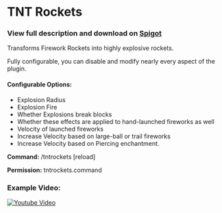# TNT Rockets

### View full description and download on [Spigot](https://www.spigotmc.org/resources/tnt-rockets.86367/)

Transforms Firework Rockets into highly explosive rockets.

Fully configurable, you can disable and modify nearly every aspect of the plugin.

#### Configurable Options:
* Explosion Radius
* Explosion Fire
* Whether Explosions break blocks
* Whether these effects are applied to hand-launched fireworks as well
* Velocity of launched fireworks
* Increase Velocity based on large-ball or trail fireworks
* Increase Velocity based on Piercing enchantment.

**Command:** /tntrockets [reload]

**Permission:** tntrockets.command

### Example Video:
[![Youtube Video](https://img.youtube.com/vi/4byUdVkQVQE/0.jpg)](https://www.youtube.com/watch?v=4byUdVkQVQE)
